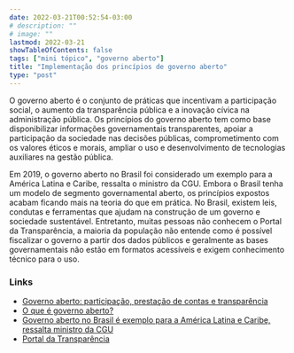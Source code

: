 ```yaml
---
date: 2022-03-21T00:52:54-03:00
# description: ""
# image: ""
lastmod: 2022-03-21
showTableOfContents: false
tags: ["mini tópico", "governo aberto"]
title: "Implementação dos princípios de governo aberto"
type: "post"
---
```


O governo aberto é o conjunto de práticas que incentivam a participação social, o aumento da transparência pública e a inovação cívica na administração pública. Os princípios do governo aberto tem como base disponibilizar informações governamentais transparentes, apoiar a participação da sociedade nas decisões públicas, comprometimento com os valores éticos e morais, ampliar o uso e desenvolvimento de tecnologias auxiliares na gestão pública.

Em 2019, o governo aberto no Brasil foi considerado um exemplo para a América Latina e Caribe, ressalta o ministro da CGU. Embora o Brasil tenha um modelo de segmento governamental aberto, os princípios expostos acabam ficando mais na teoria do que em prática. No Brasil, existem leis, condutas e ferramentas que ajudam na construção de um governo e sociedade sustentável. Entretanto, muitas pessoas não conhecem o Portal da Transparência, a maioria da população não entende como é possível fiscalizar o governo a partir dos dados públicos e geralmente as bases governamentais não estão em formatos acessíveis e exigem conhecimento técnico para o uso.

### Links

- [Governo aberto: participação, prestação de contas e transparência](https://www.gov.br/cgu/pt-br/governo-aberto/central-de-conteudo/videos/videos-home/governo-aberto-participacao-prestacao-de-contas-e-transparencia)
- [O que é governo aberto?](https://www.colab.re/conteudo/o-que-e-governo-aberto)
- [Governo aberto no Brasil é exemplo para a América Latina e Caribe, ressalta ministro da CGU](https://www.cg.df.gov.br/governo-aberto-no-brasil-e-exemplo-para-a-america-latina-e-caribe-ressalta-ministro-da-cgu/)
- [Portal da Transparência](https://www.portaltransparencia.gov.br/)